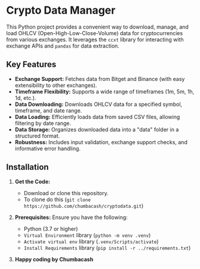 # Crypto Data Manager

This Python project provides a convenient way to download, manage, and load OHLCV (Open-High-Low-Close-Volume) data for cryptocurrencies from various exchanges. It leverages the `ccxt` library for interacting with exchange APIs and `pandas` for data extraction.

## Key Features

- **Exchange Support:** Fetches data from Bitget and Binance (with easy extensibility to other exchanges).
- **Timeframe Flexibility:** Supports a wide range of timeframes (1m, 5m, 1h, 1d, etc.).
- **Data Downloading:** Downloads OHLCV data for a specified symbol, timeframe, and date range.
- **Data Loading:** Efficiently loads data from saved CSV files, allowing filtering by date range.
- **Data Storage:** Organizes downloaded data into a "data" folder in a structured format.
- **Robustness:** Includes input validation, exchange support checks, and informative error handling.

## Installation

1. **Get the Code:**
   - Download or clone this repository.
   - To clone do this (`git clone https://github.com/chumbacash/cryptodata.git`)

2. **Prerequisites:** Ensure you have the following:
   - Python (3.7 or higher)
   - `Virtual Environment` library (`python -m venv .venv`)
   - `Activate virtual env` library (`.venv/Scripts/activate`)
   - `Install Requirements` library (`pip install -r ../requirements.txt`)

3. **Happy coding by Chumbacash**


